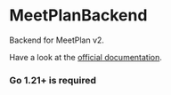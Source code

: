 # MeetPlanBackend

<!-- bump -->

Backend for MeetPlan v2.

Have a look at the [official documentation](https://meetplan.si).

### Go 1.21+ is required
